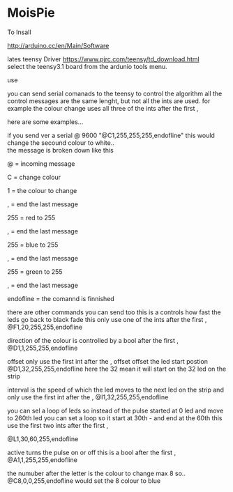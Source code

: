 MoisPie
=======

To Insall 

http://arduino.cc/en/Main/Software

lates teensy Driver
https://www.pjrc.com/teensy/td_download.html   
select the teensy3.1 board from the ardunio tools menu.

use

you can send serial comanads to the teensy to control the algorithm
all the control messages are the same lenght, but not all the ints are used.
for example the colour change uses all three of the ints after the first , 

here are some examples...

if you send ver a serial @ 9600
 "@C1,255,255,255,endofline"
 this would change the secound colour to white..  
the message is broken down like this

@ = incoming message 

C = change colour

1 = the colour to change

, = end the last message

255 = red to 255

,  = end the last message

255 = blue to 255

,  = end the last message

255 = green to 255

,  = end the last message

endofline = the comannd is finnished


there are other commands you can send too
this is a controls how fast the leds go back to black 
fade this only use one of the ints after the first ,
@F1,20,255,255,endofline


direction of the colour is controlled by a bool after the first ,
 @D1,1,255,255,endofline 
 
 offset only use the first int after the ,
 offset offset the led start postion 
  @D1,32,255,255,endofline 
here the  32 mean it will start on the 32 led on the strip

interval is the speed of which the led moves to the next led on the strip
and only use the first int after the ,
@I1,32,255,255,endofline 

you can sel a loop of leds 
so instead of the pulse started at 0 led and move to 260th led
you can set a loop so it start at 30th - and end at the 60th 
this use the first two ints after the first ,

@L1,30,60,255,endofline 

active turns the pulse on or off
this is a bool after the first ,
@A1,1,255,255,endofline 


the numuber after the letter is the colour to change max 8
so..
@C8,0,0,255,endofline
  would set the 8 colour to blue
  
  
  




 
 
  

